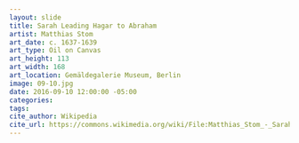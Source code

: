 ```yaml
---
layout: slide
title: Sarah Leading Hagar to Abraham
artist: Matthias Stom
art_date: c. 1637-1639
art_type: Oil on Canvas
art_height: 113
art_width: 168
art_location: Gemäldegalerie Museum, Berlin
image: 09-10.jpg
date: 2016-09-10 12:00:00 -05:00
categories:
tags:
cite_author: Wikipedia
cite_url: https://commons.wikimedia.org/wiki/File:Matthias_Stom_-_Sarah_Leading_Hagar_to_Abraham_-_WGA21803.jpg
---
```

